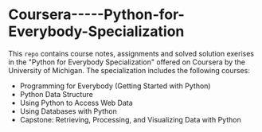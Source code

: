 # Coursera-----Python-for-Everybody-Specialization
This `repo` contains course notes, assignments and solved solution exerises in the "Python for Everybody Specialization" offered on Coursera by the University of Michigan. 
The specialization includes the following courses:
- Programming for Everybody (Getting Started with Python)
- Python Data Structure
- Using Python to Access Web Data
- Using Databases with Python
- Capstone: Retrieving, Processing, and Visualizing Data with Python
